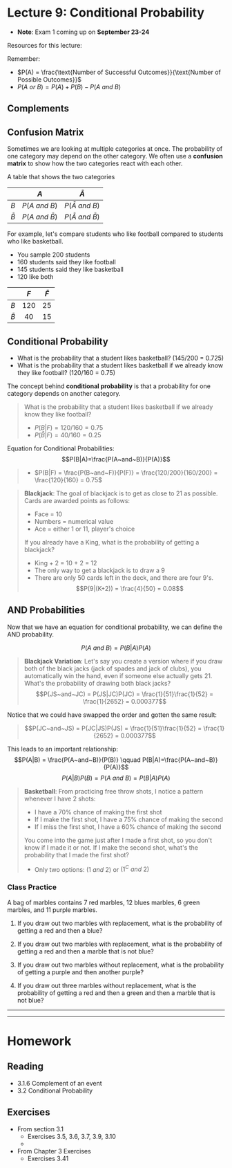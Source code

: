 # Lecture 9: Conditional Probability
* __Note__: Exam 1 coming up on __September 23-24__

Resources for this lecture:

Remember:
* $P(A) = \frac{\text{Number of Successful Outcomes}}{\text{Number of Possible Outcomes}}$
* $P(A~or~B) = P(A) + P(B) - P(A~and~B)$

## Complements


## Confusion Matrix
Sometimes we are looking at multiple categories at once. The probability of one category may depend on the other category. We often use a __confusion matrix__ to show how the two categories react with each other.

A table that shows the two categories

|           | $A$                | $\bar{A}$                |
| :-------: | :----------------: | :----------------------: | 
| $B$       | $P(A~and~B)$       | $P(\bar{A}~and~B)$       |
| $\bar{B}$ | $P(A~and~\bar{B})$ | $P(\bar{A}~and~\bar{B})$ |

For example, let's compare students who like football compared to students who like basketball.
* You sample 200 students
* 160 students said they like football
* 145 students said they like basketball
* 120 like both

|           | $F$   | $\bar{F}$ |
| :-------: | :---: | :-------: | 
| $B$       | 120   | 25        |
| $\bar{B}$ | 40    | 15        |

## Conditional Probability
* What is the probability that a student likes basketball? (145/200 = 0.725)
* What is the probability that a student likes basketball if we already know they like football? (120/160 = 0.75)

The concept behind __conditional probability__ is that a probability for one category depends on another category.
> What is the probability that a student likes basketball if we already know they like football?
> * $P(B|F) = 120/160 = 0.75$
> * $P(\bar{B}|F) = 40/160 = 0.25$

Equation for Conditional Probabilities:
$$P(B|A)=\frac{P(A~and~B)}{P(A)}$$
> * $P(B|F) = \frac{P(B~and~F)}{P(F)} = \frac{120/200}{160/200} = \frac{120}{160} = 0.75$

> __Blackjack__: The goal of blackjack is to get as close to 21 as possible. Cards are awarded points as follows:
> * Face = 10
> * Numbers = numerical value
> * Ace = either 1 or 11, player's choice
> 
> If you already have a King, what is the probability of getting a blackjack?
>  * King + 2 = 10 + 2 = 12
>  * The only way to get a blackjack is to draw a 9
>  * There are only 50 cards left in the deck, and there are four 9's.
>   $$P(9|(K+2)) = \frac{4}{50} = 0.08$$


## AND Probabilities
Now that we have an equation for conditional probability, we can define the AND probability.

$$P(A~and~B) = P(B|A)P(A)$$

> __Blackjack Variation__: Let's say you create a version where if you draw both of the black jacks (jack of spades and jack of clubs), you automatically win the hand, even if someone else actually gets 21. What's the probability of drawing both black jacks?
> $$P(JS~and~JC) = P(JS|JC)P(JC) = \frac{1}{51}\frac{1}{52} = \frac{1}{2652} = 0.000377$$

Notice that we could have swapped the order and gotten the same result:

> $$P(JC~and~JS) = P(JC|JS)P(JS) = \frac{1}{51}\frac{1}{52} = \frac{1}{2652} = 0.000377$$

This leads to an important relationship:
$$P(A|B) = \frac{P(A~and~B)}{P(B)} \qquad P(B|A)=\frac{P(A~and~B)}{P(A)}$$
$$P(A|B)P(B) = P(A~and~B) = P(B|A)P(A)$$

> __Basketball__: From practicing free throw shots, I notice a pattern whenever I have 2 shots:
> * I have a 70% chance of making the first shot
> * If I make the first shot, I have a 75% chance of making the second
> * If I miss the first shot, I have a 60% chance of making the second
> 
> You come into the game just after I made a first shot, so you don't know if I made it or not. If I make the second shot, what's the probability that I made the first shot?
> 
> * Only two options: $(1~and~2)$ or $(1^C~and~2)$

### Class Practice
A bag of marbles contains 7 red marbles, 12 blues marbles, 6 green marbles, and 11 purple marbles.
1. If you draw out two marbles with replacement, what is the probability of getting a red and then a blue?

2. If you draw out two marbles with replacement, what is the probability of getting a red and then a marble that is not blue?

3. If you draw out two marbles without replacement, what is the probability of getting a purple and then another purple?

4. If you draw out three marbles without replacement, what is the probability of getting a red and then a green and then a marble that is not blue?



-----
-----
# Homework
## Reading
* 3.1.6 Complement of an event
* 3.2 Conditional Probability

## Exercises
* From section 3.1
  * Exercises 3.5, 3.6, 3.7, 3.9, 3.10
  * 
* From Chapter 3 Exercises
  * Exercises 3.41